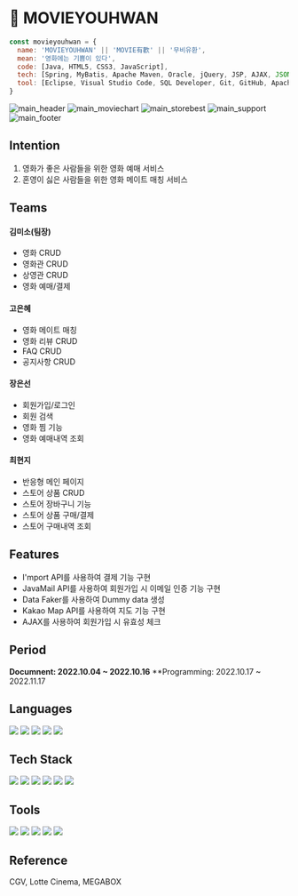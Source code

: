 # 🎥 MOVIEYOUHWAN 

```js
const movieyouhwan = {
  name: 'MOVIEYOUHWAN' || 'MOVIE有歡' || '무비유환',
  mean: '영화에는 기쁨이 있다',
  code: [Java, HTML5, CSS3, JavaScript],
  tech: [Spring, MyBatis, Apache Maven, Oracle, jQuery, JSP, AJAX, JSON],
  tool: [Eclipse, Visual Studio Code, SQL Developer, Git, GitHub, Apache Tomcat]
}
```

![main_header](https://user-images.githubusercontent.com/53848798/203781461-20a6af19-137d-468a-8af5-2b9fd79cf508.PNG)
![main_moviechart](https://user-images.githubusercontent.com/53848798/203781471-ac317b07-5d95-45e1-b598-ca51e1cad1d5.PNG)
![main_storebest](https://user-images.githubusercontent.com/53848798/203781498-8a4c430f-bb6b-4337-870d-4528a052d0c9.PNG)
![main_support](https://user-images.githubusercontent.com/53848798/203781506-59cc128f-dc2b-451f-b702-b8dc371d8a4c.PNG)
![main_footer](https://user-images.githubusercontent.com/53848798/203781512-4c4ea448-99b1-4060-a24a-dc0a0cb77dc7.PNG)

## Intention
1. 영화가 좋은 사람들을 위한 영화 예매 서비스
2. 혼영이 싫은 사람들을 위한 영화 메이트 매칭 서비스

## Teams
#### 김미소(팀장)
* 영화 CRUD
* 영화관 CRUD
* 상영관 CRUD
* 영화 예매/결제
#### 고은혜
* 영화 메이트 매칭
* 영화 리뷰 CRUD
* FAQ CRUD
* 공지사항 CRUD
#### 장은선
* 회원가입/로그인
* 회원 검색
* 영화 찜 기능
* 영화 예매내역 조회
#### 최현지
* 반응형 메인 페이지
* 스토어 상품 CRUD
* 스토어 장바구니 기능
* 스토어 상품 구매/결제
* 스토어 구매내역 조회

## Features
* I'mport API를 사용하여 결제 기능 구현
* JavaMail API를 사용하여 회원가입 시 이메일 인증 기능 구현
* Data Faker를 사용하여 Dummy data 생성
* Kakao Map API를 사용하여 지도 기능 구현
* AJAX를 사용하여 회원가입 시 유효성 체크

## Period
**Documnent: 2022.10.04 ~ 2022.10.16**
**Programming: 2022.10.17 ~ 2022.11.17

## Languages
<img src="https://img.shields.io/badge/JAVA-007396?style=flat-square&logo=JAVA&logoColor=white"> <img src="https://img.shields.io/badge/html-E34F26?style=flat-square&logo=HTML5&logoColor=white"> <img src="https://img.shields.io/badge/css-1572B6?style=flat-square&logo=CSS3&logoColor=white"> <img src="https://img.shields.io/badge/JavaScript-F7DF1E?style=flat-square&logo=JavaScript&logoColor=black"> <img src="https://img.shields.io/badge/jQuery-0769AD?style=flat-square&logo=jQuery&logoColor=white">

## Tech Stack
<img src="https://img.shields.io/badge/Spring-6DB33F?style=flat-square&logo=Spring&logoColor=white"> <img src="https://img.shields.io/badge/MyBatis-181717?style=flat-square&logo=MyBatis&logoColor=white"> <img src="https://img.shields.io/badge/Apache Maven-C71A36?style=flat-square&logo=Apache Maven&logoColor=white"> <img src="https://img.shields.io/badge/Oracle-F80000?style=flat-square&logo=Oracle&logoColor=white"> <img src="https://img.shields.io/badge/Ajax-7D929E?style=flat-square&logo=Mybatis&logoColor=white"> <img src="https://img.shields.io/badge/JSON-000000?style=flat-square&logo=JSON&logoColor=white">


## Tools
<img src="https://img.shields.io/badge/Ecplise IDE-2C2255?style=flat-square&logo=Eclipse IDE&logoColor=white"> <img src="https://img.shields.io/badge/Visual Studio Code-007ACC?style=flat-square&logo=Visual Studio Code&logoColor=white"> <img src="https://img.shields.io/badge/Git-F05032?style=flat-square&logo=Git&logoColor=white"> <img src="https://img.shields.io/badge/GitHub-181717?style=flat-square&logo=GitHub&logoColor=white"> <img src="https://img.shields.io/badge/Apache Tomcat-F8DC75?style=flat-square&logo=Apache Tomcat&logoColor=white">

## Reference
CGV, Lotte Cinema, MEGABOX
